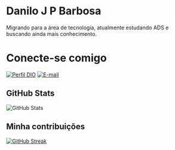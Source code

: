 # Danilo J P Barbosa

Migrando para a área de tecnologia, atualmente estudando ADS e buscando ainda mais conhecimento.

# Conecte-se comigo
[![Perfil DIO](https://img.shields.io/badge/-Meu%20Perfil%20na%20DIO-00FFFF?style=for-the-badge)](https://www.dio.me/users/daniilobakasu)
[![E-mail](https://img.shields.io/badge/-Email-000?style=for-the-badge&logo=microsoft-outlook&logoColor=00ffFF)](mailto:daniilobakasu@gmail.com)

## GitHub Stats


![GitHub Stats](https://github-readme-stats.vercel.app/api?username=Danilojpnikel&show_icons=true&hide=contribs,prs&cache_seconds=86400&theme=nord)

## Minha contribuições

<a href="https://git.io/streak-stats"><img src="https://streak-stats.demolab.com?user=Danilojpnikel&theme=iceberg&background=DCDCDC00" alt="GitHub Streak" /></a>